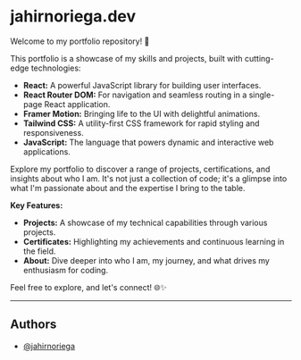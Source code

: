 
# jahirnoriega.dev

Welcome to my portfolio repository! 🚀

This portfolio is a showcase of my skills and projects, built with cutting-edge technologies:

- **React:** A powerful JavaScript library for building user interfaces.
- **React Router DOM:** For navigation and seamless routing in a single-page React application.
- **Framer Motion:** Bringing life to the UI with delightful animations.
- **Tailwind CSS:** A utility-first CSS framework for rapid styling and responsiveness.
- **JavaScript:** The language that powers dynamic and interactive web applications.

Explore my portfolio to discover a range of projects, certifications, and insights about who I am. It's not just a collection of code; it's a glimpse into what I'm passionate about and the expertise I bring to the table.

**Key Features:**
- **Projects:** A showcase of my technical capabilities through various projects.
- **Certificates:** Highlighting my achievements and continuous learning in the field.
- **About:** Dive deeper into who I am, my journey, and what drives my enthusiasm for coding.

Feel free to explore, and let's connect! 🌐✨

---

## Authors

- [@jahirnoriega](https://github.com/jahirnoriega)


